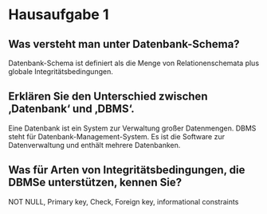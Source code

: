 # Hausaufgabe 1

## Was versteht man unter Datenbank-Schema?
Datenbank-Schema ist definiert als die Menge von Relationenschemata plus globale Integritätsbedingungen.

## Erklären Sie den Unterschied zwischen ‚Datenbank‘ und ‚DBMS‘.
Eine Datenbank ist ein System zur Verwaltung großer Datenmengen.
DBMS steht für Datenbank-Management-System. Es ist die Software zur Datenverwaltung und enthält mehrere Datenbanken.

## Was für Arten von Integritätsbedingungen, die DBMSe unterstützen, kennen Sie?
NOT NULL, Primary key, Check, Foreign key, informational constraints 
